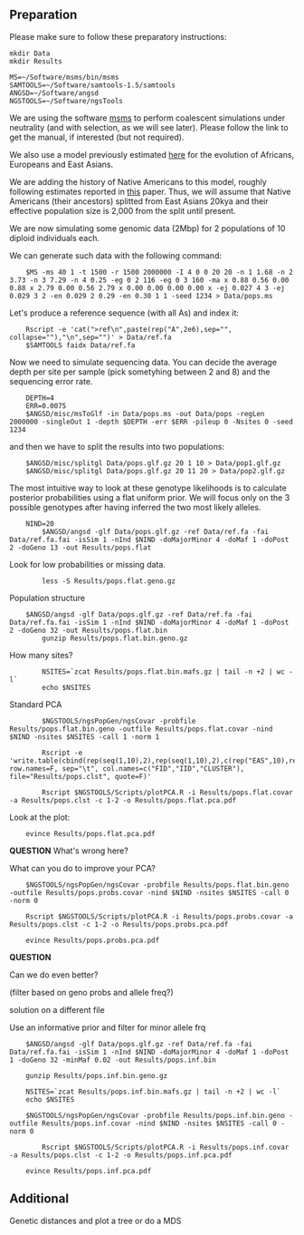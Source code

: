 
## Preparation

Please make sure to follow these preparatory instructions:
```
mkdir Data
mkdir Results
```
```
MS=~/Software/msms/bin/msms
SAMTOOLS=~/Software/samtools-1.5/samtools
ANGSD=~/Software/angsd
NGSTOOLS=~/Software/ngsTools
```

We are using the software [msms](http://www.mabs.at/ewing/msms/download.shtml) to perform coalescent simulations under neutrality (and with selection, as we will see later).
Please follow the link to get the manual, if interested (but not required).

We also use a model previously estimated [here](http://journals.plos.org/plosgenetics/article?id=10.1371/journal.pgen.1000695) for the evolution of Africans, Europeans and East Asians.

We are adding the history of Native Americans to this model, roughly following estimates reported in [this](http://www.ncbi.nlm.nih.gov/pubmed/26198033) paper.
Thus, we will assume that Native Americans (their ancestors) splitted from East Asians 20kya and their effective population size is 2,000 from the split until present.

We are now simulating some genomic data (2Mbp) for 2 populations of 10 diploid individuals each.

We can generate such data with the following command:
```
	$MS -ms 40 1 -t 1500 -r 1500 2000000 -I 4 0 0 20 20 -n 1 1.68 -n 2 3.73 -n 3 7.29 -n 4 0.25 -eg 0 2 116 -eg 0 3 160 -ma x 0.88 0.56 0.00 0.88 x 2.79 0.00 0.56 2.79 x 0.00 0.00 0.00 0.00 x -ej 0.027 4 3 -ej 0.029 3 2 -en 0.029 2 0.29 -en 0.30 1 1 -seed 1234 > Data/pops.ms
```

Let's produce a reference sequence (with all As) and index it:
```
	Rscript -e 'cat(">ref\n",paste(rep("A",2e6),sep="", collapse=""),"\n",sep="")' > Data/ref.fa 
	$SAMTOOLS faidx Data/ref.fa
```

Now we need to simulate sequencing data.
You can decide the average depth per site per sample (pick sometyhing between 2 and 8) and the sequencing error rate.
```
	DEPTH=4
	ERR=0.0075
	$ANGSD/misc/msToGlf -in Data/pops.ms -out Data/pops -regLen 2000000 -singleOut 1 -depth $DEPTH -err $ERR -pileup 0 -Nsites 0 -seed 1234
```
and then we have to split the results into two populations:
```
	$ANGSD/misc/splitgl Data/pops.glf.gz 20 1 10 > Data/pop1.glf.gz 
	$ANGSD/misc/splitgl Data/pops.glf.gz 20 11 20 > Data/pop2.glf.gz 
```

The most intuitive way to look at these genotype likelihoods is to calculate posterior probabilities using a flat uniform prior.
We will focus only on the 3 possible genotypes after having inferred the two most likely alleles.

```
	NIND=20
        $ANGSD/angsd -glf Data/pops.glf.gz -ref Data/ref.fa -fai Data/ref.fa.fai -isSim 1 -nInd $NIND -doMajorMinor 4 -doMaf 1 -doPost 2 -doGeno 13 -out Results/pops.flat
```

Look for low probabilities or missing data.
```
        less -S Results/pops.flat.geno.gz
```

Population structure
```
	$ANGSD/angsd -glf Data/pops.glf.gz -ref Data/ref.fa -fai Data/ref.fa.fai -isSim 1 -nInd $NIND -doMajorMinor 4 -doMaf 1 -doPost 2 -doGeno 32 -out Results/pops.flat.bin
        gunzip Results/pops.flat.bin.geno.gz
```

How many sites?
```
        NSITES=`zcat Results/pops.flat.bin.mafs.gz | tail -n +2 | wc -l`
        echo $NSITES
```

Standard PCA
```
        $NGSTOOLS/ngsPopGen/ngsCovar -probfile Results/pops.flat.bin.geno -outfile Results/pops.flat.covar -nind $NIND -nsites $NSITES -call 1 -norm 1

        Rscript -e 'write.table(cbind(rep(seq(1,10),2),rep(seq(1,10),2),c(rep("EAS",10),rep("NAM",10))), row.names=F, sep="\t", col.names=c("FID","IID","CLUSTER"), file="Results/pops.clst", quote=F)'

        Rscript $NGSTOOLS/Scripts/plotPCA.R -i Results/pops.flat.covar -a Results/pops.clst -c 1-2 -o Results/pops.flat.pca.pdf

```

Look at the plot:
```
	evince Results/pops.flat.pca.pdf
```

**QUESTION**
What's wrong here?

What can you do to improve your PCA?

```
	$NGSTOOLS/ngsPopGen/ngsCovar -probfile Results/pops.flat.bin.geno -outfile Results/pops.probs.covar -nind $NIND -nsites $NSITES -call 0 -norm 0

	Rscript $NGSTOOLS/Scripts/plotPCA.R -i Results/pops.probs.covar -a Results/pops.clst -c 1-2 -o Results/pops.probs.pca.pdf

	evince Results/pops.probs.pca.pdf
```

**QUESTION**

Can we do even better?

(filter based on geno probs and allele freq?)

solution on a different file

Use an informative prior and filter for minor allele frq
```
	$ANGSD/angsd -glf Data/pops.glf.gz -ref Data/ref.fa -fai Data/ref.fa.fai -isSim 1 -nInd $NIND -doMajorMinor 4 -doMaf 1 -doPost 1 -doGeno 32 -minMaf 0.02 -out Results/pops.inf.bin

	gunzip Results/pops.inf.bin.geno.gz

	NSITES=`zcat Results/pops.inf.bin.mafs.gz | tail -n +2 | wc -l`
	echo $NSITES
        
	$NGSTOOLS/ngsPopGen/ngsCovar -probfile Results/pops.inf.bin.geno -outfile Results/pops.inf.covar -nind $NIND -nsites $NSITES -call 0 -norm 0

        Rscript $NGSTOOLS/Scripts/plotPCA.R -i Results/pops.inf.covar -a Results/pops.clst -c 1-2 -o Results/pops.inf.pca.pdf

	evince Results/pops.inf.pca.pdf
```



## Additional

Genetic distances and plot a tree or do a MDS



	











